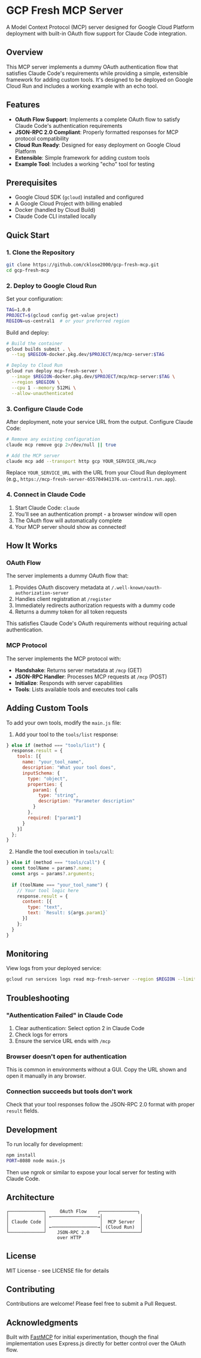 # GCP Fresh MCP Server

A Model Context Protocol (MCP) server designed for Google Cloud Platform deployment with built-in OAuth flow support for Claude Code integration.

## Overview

This MCP server implements a dummy OAuth authentication flow that satisfies Claude Code's requirements while providing a simple, extensible framework for adding custom tools. It's designed to be deployed on Google Cloud Run and includes a working example with an echo tool.

## Features

- **OAuth Flow Support**: Implements a complete OAuth flow to satisfy Claude Code's authentication requirements
- **JSON-RPC 2.0 Compliant**: Properly formatted responses for MCP protocol compatibility
- **Cloud Run Ready**: Designed for easy deployment on Google Cloud Platform
- **Extensible**: Simple framework for adding custom tools
- **Example Tool**: Includes a working "echo" tool for testing

## Prerequisites

- Google Cloud SDK (`gcloud`) installed and configured
- A Google Cloud Project with billing enabled
- Docker (handled by Cloud Build)
- Claude Code CLI installed locally

## Quick Start

### 1. Clone the Repository
```bash
git clone https://github.com/cklose2000/gcp-fresh-mcp.git
cd gcp-fresh-mcp
```

### 2. Deploy to Google Cloud Run

Set your configuration:
```bash
TAG=1.0.0
PROJECT=$(gcloud config get-value project)
REGION=us-central1  # or your preferred region
```

Build and deploy:
```bash
# Build the container
gcloud builds submit . \
  --tag $REGION-docker.pkg.dev/$PROJECT/mcp/mcp-server:$TAG

# Deploy to Cloud Run
gcloud run deploy mcp-fresh-server \
  --image $REGION-docker.pkg.dev/$PROJECT/mcp/mcp-server:$TAG \
  --region $REGION \
  --cpu 1 --memory 512Mi \
  --allow-unauthenticated
```

### 3. Configure Claude Code

After deployment, note your service URL from the output. Configure Claude Code:

```bash
# Remove any existing configuration
claude mcp remove gcp 2>/dev/null || true

# Add the MCP server
claude mcp add --transport http gcp YOUR_SERVICE_URL/mcp
```

Replace `YOUR_SERVICE_URL` with the URL from your Cloud Run deployment (e.g., `https://mcp-fresh-server-655704941376.us-central1.run.app`).

### 4. Connect in Claude Code

1. Start Claude Code: `claude`
2. You'll see an authentication prompt - a browser window will open
3. The OAuth flow will automatically complete
4. Your MCP server should show as connected!

## How It Works

### OAuth Flow

The server implements a dummy OAuth flow that:
1. Provides OAuth discovery metadata at `/.well-known/oauth-authorization-server`
2. Handles client registration at `/register`
3. Immediately redirects authorization requests with a dummy code
4. Returns a dummy token for all token requests

This satisfies Claude Code's OAuth requirements without requiring actual authentication.

### MCP Protocol

The server implements the MCP protocol with:
- **Handshake**: Returns server metadata at `/mcp` (GET)
- **JSON-RPC Handler**: Processes MCP requests at `/mcp` (POST)
- **Initialize**: Responds with server capabilities
- **Tools**: Lists available tools and executes tool calls

## Adding Custom Tools

To add your own tools, modify the `main.js` file:

1. Add your tool to the `tools/list` response:
```javascript
} else if (method === "tools/list") {
  response.result = {
    tools: [{
      name: "your_tool_name",
      description: "What your tool does",
      inputSchema: {
        type: "object",
        properties: {
          param1: { 
            type: "string",
            description: "Parameter description"
          }
        },
        required: ["param1"]
      }
    }]
  };
}
```

2. Handle the tool execution in `tools/call`:
```javascript
} else if (method === "tools/call") {
  const toolName = params?.name;
  const args = params?.arguments;
  
  if (toolName === "your_tool_name") {
    // Your tool logic here
    response.result = {
      content: [{
        type: "text",
        text: `Result: ${args.param1}`
      }]
    };
  }
}
```

## Monitoring

View logs from your deployed service:
```bash
gcloud run services logs read mcp-fresh-server --region $REGION --limit 50
```

## Troubleshooting

### "Authentication Failed" in Claude Code
1. Clear authentication: Select option 2 in Claude Code
2. Check logs for errors
3. Ensure the service URL ends with `/mcp`

### Browser doesn't open for authentication
This is common in environments without a GUI. Copy the URL shown and open it manually in any browser.

### Connection succeeds but tools don't work
Check that your tool responses follow the JSON-RPC 2.0 format with proper `result` fields.

## Development

To run locally for development:

```bash
npm install
PORT=8080 node main.js
```

Then use ngrok or similar to expose your local server for testing with Claude Code.

## Architecture

```
┌─────────────┐     OAuth Flow    ┌──────────────┐
│             │ ←─────────────────→│              │
│ Claude Code │                    │  MCP Server  │
│             │ ←─────────────────→│ (Cloud Run)  │
└─────────────┘    JSON-RPC 2.0    └──────────────┘
                   over HTTP
```

## License

MIT License - see LICENSE file for details

## Contributing

Contributions are welcome! Please feel free to submit a Pull Request.

## Acknowledgments

Built with [FastMCP](https://github.com/elyxium-labs/fastmcp) for initial experimentation, though the final implementation uses Express.js directly for better control over the OAuth flow.